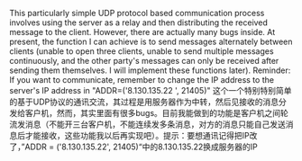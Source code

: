 This particularly simple UDP protocol based communication process involves using the server as a relay and then distributing the received message to the client. However, there are actually many bugs inside. At present, the function I can achieve is to send messages alternately between clients (unable to open three clients, unable to send multiple messages continuously, and the other party's messages can only be received after sending them themselves. I will implement these functions later). Reminder: If you want to communicate, remember to change the IP address to the server's IP address in "ADDR=('8.130.135.22 ', 21405)"
这个一个特别特别简单的基于UDP协议的通讯交流，其过程是用服务器作为中转，然后见接收的消息分发给客户机，然而，其实里面有很多bugs。目前我能做到的功能是客户机之间轮流发消息（不能开三台客户机，不能连续发多条消息，对方的消息只能自己发送消息后才能接收，这些功能我以后再实现吧）。提示：要想通讯记得把IP改了，”ADDR = ('8.130.135.22', 21405)“中的8.130.135.22换成服务器的IP